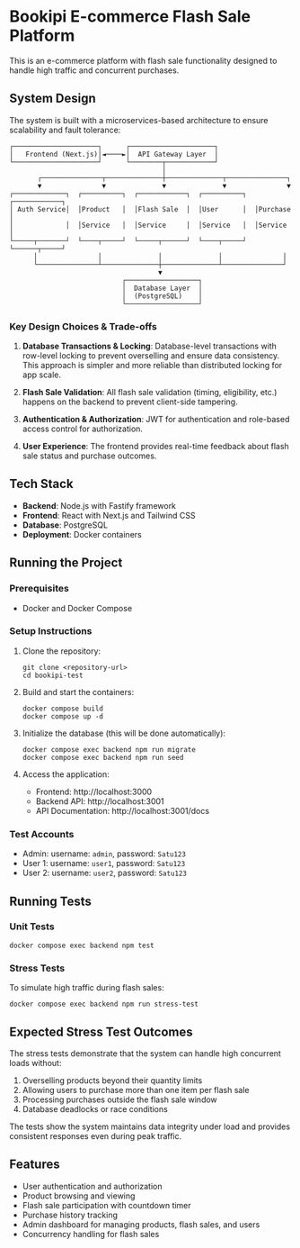 # Bookipi E-commerce Flash Sale Platform

This is an e-commerce platform with flash sale functionality designed to handle high traffic and concurrent purchases.

## System Design

The system is built with a microservices-based architecture to ensure scalability and fault tolerance:

```
┌─────────────────────┐      ┌─────────────────────┐
│   Frontend (Next.js)│◄────►│  API Gateway Layer  │
└─────────────────────┘      └────────┬────────────┘
                                      │
       ┌───────────────┬──────────────┼──────────────┬───────────────┐
       ▼               ▼              ▼              ▼               ▼
┌─────────────┐  ┌──────────┐  ┌────────────┐  ┌──────────┐  ┌────────────┐
│ Auth Service│  │Product   │  │Flash Sale  │  │User      │  │Purchase    │
│             │  │Service   │  │Service     │  │Service   │  │Service     │
└─────┬───────┘  └────┬─────┘  └─────┬──────┘  └────┬─────┘  └──────┬─────┘
      │               │              │              │               │
      └───────────────┴──────────────┼──────────────┴───────────────┘
                                     ▼
                            ┌──────────────────┐
                            │  Database Layer  │
                            │  (PostgreSQL)    │
                            └──────────────────┘
```

### Key Design Choices & Trade-offs

1. **Database Transactions & Locking**: Database-level transactions with row-level locking to prevent overselling and ensure data consistency. This approach is simpler and more reliable than distributed locking for app scale.

2. **Flash Sale Validation**: All flash sale validation (timing, eligibility, etc.) happens on the backend to prevent client-side tampering.

3. **Authentication & Authorization**: JWT for authentication and role-based access control for authorization.

4. **User Experience**: The frontend provides real-time feedback about flash sale status and purchase outcomes.

## Tech Stack

- **Backend**: Node.js with Fastify framework
- **Frontend**: React with Next.js and Tailwind CSS
- **Database**: PostgreSQL
- **Deployment**: Docker containers

## Running the Project

### Prerequisites

- Docker and Docker Compose

### Setup Instructions

1. Clone the repository:
   ```
   git clone <repository-url>
   cd bookipi-test
   ```

2. Build and start the containers:
   ```
   docker compose build
   docker compose up -d
   ```

3. Initialize the database (this will be done automatically):
   ```
   docker compose exec backend npm run migrate
   docker compose exec backend npm run seed
   ```

4. Access the application:
   - Frontend: http://localhost:3000
   - Backend API: http://localhost:3001
   - API Documentation: http://localhost:3001/docs

### Test Accounts

- Admin: username: `admin`, password: `Satu123`
- User 1: username: `user1`, password: `Satu123`
- User 2: username: `user2`, password: `Satu123`

## Running Tests

### Unit Tests
```
docker compose exec backend npm test
```

### Stress Tests
To simulate high traffic during flash sales:
```
docker compose exec backend npm run stress-test
```

## Expected Stress Test Outcomes

The stress tests demonstrate that the system can handle high concurrent loads without:

1. Overselling products beyond their quantity limits
2. Allowing users to purchase more than one item per flash sale
3. Processing purchases outside the flash sale window
4. Database deadlocks or race conditions

The tests show the system maintains data integrity under load and provides consistent responses even during peak traffic.

## Features

- User authentication and authorization
- Product browsing and viewing
- Flash sale participation with countdown timer
- Purchase history tracking
- Admin dashboard for managing products, flash sales, and users
- Concurrency handling for flash sales
